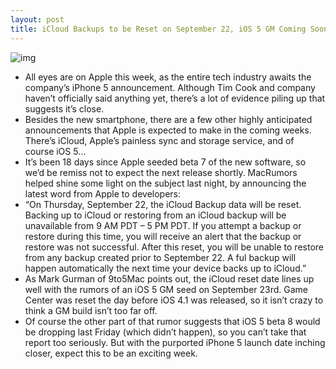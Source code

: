 ```yaml
---
layout: post
title: iCloud Backups to be Reset on September 22, iOS 5 GM Coming Soon?
---
```

![img](http://media.idownloadblog.com/wp-content/uploads/2011/09/icloud_logo-e1315329380459.jpeg)
* All eyes are on Apple this week, as the entire tech industry awaits the company’s iPhone 5 announcement. Although Tim Cook and company haven’t officially said anything yet, there’s a lot of evidence piling up that suggests it’s close.
* Besides the new smartphone, there are a few other highly anticipated announcements that Apple is expected to make in the coming weeks. There’s iCloud, Apple’s painless sync and storage service, and of course iOS 5…
* It’s been 18 days since Apple seeded beta 7 of the new software, so we’d be remiss not to expect the next release shortly. MacRumors helped shine some light on the subject last night, by announcing the latest word from Apple to developers:
* “On Thursday, September 22, the iCloud Backup data will be reset. Backing up to iCloud or restoring from an iCloud backup will be unavailable from 9 AM PDT – 5 PM PDT. If you attempt a backup or restore during this time, you will receive an alert that the backup or restore was not successful. After this reset, you will be unable to restore from any backup created prior to September 22. A ful backup will happen automatically the next time your device backs up to iCloud.”
* As Mark Gurman of 9to5Mac points out, the iCloud reset date lines up well with the rumors of an iOS 5 GM seed on September 23rd. Game Center was reset the day before iOS 4.1 was released, so it isn’t crazy to think a GM build isn’t too far off.
* Of course the other part of that rumor suggests that iOS 5 beta 8 would be dropping last Friday (which didn’t happen), so you can’t take that report too seriously. But with the purported iPhone 5 launch date inching closer, expect this to be an exciting week.

